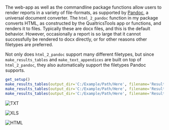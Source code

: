 The web-app as well as the commandline package functions allow users to render reports in a variety of file-formats, as supported by [Pandoc](http://pandoc.org/), a universal document converter. The `html_2_pandoc` function in my package converts HTML, as constructed by the QualtricsTools app or functions, and renders it to files. Typically these are docx files, and this is the default behavior. However, occasionally a report is so large that it cannot successfully be rendered to docx directly, or for other reasons other filetypes are preferred. 

Not only does `html_2_pandoc` support many different filetypes, but since `make_results_tables` and `make_text_appendices` are built on top of `html_2_pandoc`, they also automatically support the filetypes Pandoc supports. 

```R
get_setup()
make_results_tables(output_dir='C:/Example/Path/Here', filename='Results Tables.txt')
make_results_tables(output_dir='C:/Example/Path/Here', filename='Results Tables.xls')
make_results_tables(output_dir='C:/Example/Path/Here', filename='Results Tables.html')
```

![TXT](http://i.imgur.com/WwYISE9.png)

![XLS](http://i.imgur.com/bjFd7wI.png)

![HTML](http://i.imgur.com/jcIFirR.png)